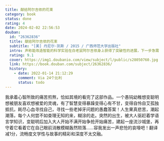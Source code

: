 ```yaml
---
title: 献给阿尔吉侬的花束
category: book
status: done
rating: 4
date: 2024-02-02 22:56:53
douban:
  id: "26362836"
  title: 献给阿尔吉侬的花束
  subtitle: "[美] 丹尼尔·凯斯 / 2015 / 广西师范大学出版社"
  intro: 声称能改造智能的科学实验在白老鼠阿尔吉侬身上获得了突破性的进展，下一步急需进行人体实验。个性和善、学习态度积极的心智障碍者查理·高登成为最佳人选。手术成功后，查理的智商从68跃升为185，然而那些从未有过的情绪和记忆也逐渐浮现。
  rating: 9.1
  cover: https://img1.doubanio.com/view/subject/l/public/s28050760.jpg
  link: https://book.douban.com/subject/26362836/
  history:
    - date: 2022-01-14 21:12:29
      comment: Via 24个比利
      status: todo
---
```


我承着心智所致的痛苦煎熬，恰如其境的看完了这部作品。一个愚钝幼稚想变聪明想被朋友喜欢想被爱的灵魂，有了智慧变得暴躁变得心有不甘，变得自怜自艾孤独抵抗，耗尽心血寻找自己，寻找一些老掉牙问题的愚蠢答案！人生果真悲苦，潮起潮落，每个人何尝不如查理无知的来，糊涂的走。突然的出生，被大人驱赶着学语言学知识，变聪明后加入大人开始不满开始争抢开始痛苦，建起一座流沙城堡，再守着它看着它在自己眼前消散模糊轰然陨落……容我发出一声悲怆的哀嚎吧！翻译减1分，流畅度文学性与故事的精彩和深度不太交融。